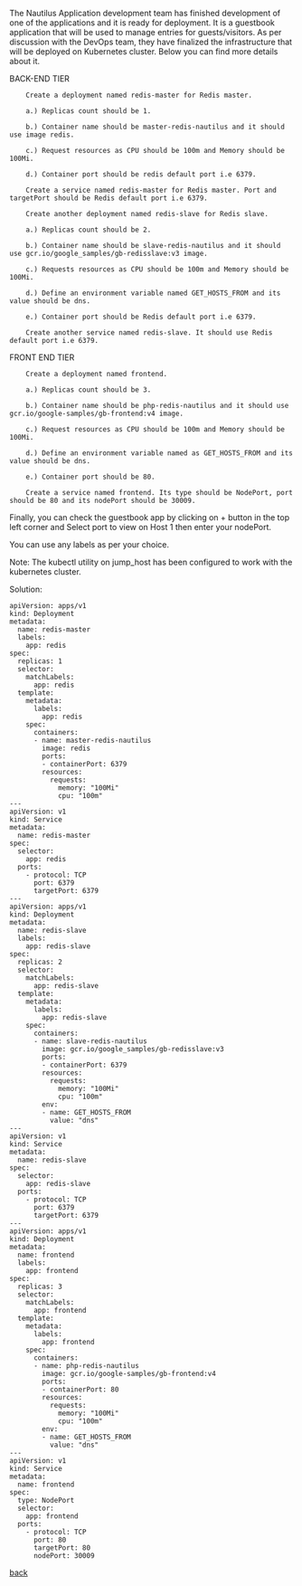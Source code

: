 The Nautilus Application development team has finished development of one of the applications and it is ready for deployment. It is a guestbook application that will be used to manage entries for guests/visitors. As per discussion with the DevOps team, they have finalized the infrastructure that will be deployed on Kubernetes cluster. Below you can find more details about it.  

BACK-END TIER  
```
    Create a deployment named redis-master for Redis master.

    a.) Replicas count should be 1.

    b.) Container name should be master-redis-nautilus and it should use image redis.

    c.) Request resources as CPU should be 100m and Memory should be 100Mi.

    d.) Container port should be redis default port i.e 6379.

    Create a service named redis-master for Redis master. Port and targetPort should be Redis default port i.e 6379.

    Create another deployment named redis-slave for Redis slave.

    a.) Replicas count should be 2.

    b.) Container name should be slave-redis-nautilus and it should use gcr.io/google_samples/gb-redisslave:v3 image.

    c.) Requests resources as CPU should be 100m and Memory should be 100Mi.

    d.) Define an environment variable named GET_HOSTS_FROM and its value should be dns.

    e.) Container port should be Redis default port i.e 6379.

    Create another service named redis-slave. It should use Redis default port i.e 6379.
```  
FRONT END TIER  
```
    Create a deployment named frontend.

    a.) Replicas count should be 3.

    b.) Container name should be php-redis-nautilus and it should use gcr.io/google-samples/gb-frontend:v4 image.

    c.) Request resources as CPU should be 100m and Memory should be 100Mi.

    d.) Define an environment variable named as GET_HOSTS_FROM and its value should be dns.

    e.) Container port should be 80.

    Create a service named frontend. Its type should be NodePort, port should be 80 and its nodePort should be 30009.
```  
Finally, you can check the guestbook app by clicking on + button in the top left corner and Select port to view on Host 1 then enter your nodePort.  

You can use any labels as per your choice.  

Note: The kubectl utility on jump_host has been configured to work with the kubernetes cluster.  

Solution:  
```
apiVersion: apps/v1
kind: Deployment
metadata:
  name: redis-master
  labels:
    app: redis
spec:
  replicas: 1
  selector:
    matchLabels:
      app: redis
  template:
    metadata:
      labels:
        app: redis
    spec:
      containers:
      - name: master-redis-nautilus
        image: redis
        ports:
        - containerPort: 6379
        resources:
          requests:
            memory: "100Mi"
            cpu: "100m"
---
apiVersion: v1
kind: Service
metadata:
  name: redis-master
spec:
  selector:
    app: redis
  ports:
    - protocol: TCP
      port: 6379
      targetPort: 6379
---
apiVersion: apps/v1
kind: Deployment
metadata:
  name: redis-slave
  labels:
    app: redis-slave
spec:
  replicas: 2
  selector:
    matchLabels:
      app: redis-slave
  template:
    metadata:
      labels:
        app: redis-slave
    spec:
      containers:
      - name: slave-redis-nautilus
        image: gcr.io/google_samples/gb-redisslave:v3
        ports:
        - containerPort: 6379
        resources:
          requests:
            memory: "100Mi"
            cpu: "100m"
        env:
        - name: GET_HOSTS_FROM
          value: "dns"
---
apiVersion: v1
kind: Service
metadata:
  name: redis-slave
spec:
  selector:
    app: redis-slave
  ports:
    - protocol: TCP
      port: 6379
      targetPort: 6379
---
apiVersion: apps/v1
kind: Deployment
metadata:
  name: frontend
  labels:
    app: frontend
spec:
  replicas: 3
  selector:
    matchLabels:
      app: frontend
  template:
    metadata:
      labels:
        app: frontend
    spec:
      containers:
      - name: php-redis-nautilus
        image: gcr.io/google-samples/gb-frontend:v4
        ports:
        - containerPort: 80
        resources:
          requests:
            memory: "100Mi"
            cpu: "100m"
        env:
        - name: GET_HOSTS_FROM
          value: "dns"
---
apiVersion: v1
kind: Service
metadata:
  name: frontend
spec:
  type: NodePort
  selector:
    app: frontend
  ports:
    - protocol: TCP
      port: 80
      targetPort: 80
      nodePort: 30009

```
[back](https://github.com/MederD/Kodekloud-Engineer-Tasks)




